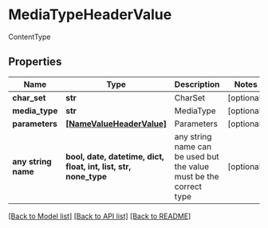 # MediaTypeHeaderValue

ContentType

## Properties
Name | Type | Description | Notes
------------ | ------------- | ------------- | -------------
**char_set** | **str** | CharSet | [optional] 
**media_type** | **str** | MediaType | [optional] 
**parameters** | [**[NameValueHeaderValue]**](NameValueHeaderValue.md) | Parameters | [optional] 
**any string name** | **bool, date, datetime, dict, float, int, list, str, none_type** | any string name can be used but the value must be the correct type | [optional]

[[Back to Model list]](../README.md#documentation-for-models) [[Back to API list]](../README.md#documentation-for-api-endpoints) [[Back to README]](../README.md)


